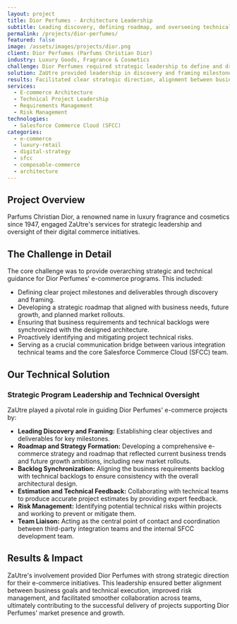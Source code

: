 ```yaml
---
layout: project
title: Dior Perfumes - Architecture Leadership
subtitle: Leading discovery, defining roadmap, and overseeing technical execution for Parfums Christian Dior's digital initiatives.
permalink: /projects/dior-perfumes/
featured: false
image: /assets/images/projects/dior.png
client: Dior Perfumes (Parfums Christian Dior)
industry: Luxury Goods, Fragrance & Cosmetics
challenge: Dior Perfumes required strategic leadership to define and drive their e-commerce roadmap, synchronize diverse technical and business requirements, and ensure the successful execution of key digital projects for future growth and market rollouts.
solution: ZaUtre provided leadership in discovery and framing milestone deliverables, formed roadmap and architectural strategy reflecting business needs, synchronized backlogs, provided feedback to technical teams for estimates, identified project technical risks, and acted as a liaison between integration teams and the SFCC team.
results: Facilitated clear strategic direction, alignment between business and technical teams, effective risk management, and smoother execution of e-commerce projects, supporting Dior Perfumes' growth and market expansion.
services:
  - E-commerce Architecture
  - Technical Project Leadership
  - Requirements Management
  - Risk Management
technologies:
  - Salesforce Commerce Cloud (SFCC)
categories:
  - e-commerce
  - luxury-retail
  - digital-strategy
  - sfcc
  - composable-commerce
  - architecture
---
```


## Project Overview

Parfums Christian Dior, a renowned name in luxury fragrance and cosmetics since 1947, engaged ZaUtre's services for strategic leadership and oversight of their digital commerce initiatives.

## The Challenge in Detail

The core challenge was to provide overarching strategic and technical guidance for Dior Perfumes' e-commerce programs. This included:
- Defining clear project milestones and deliverables through discovery and framing.
- Developing a strategic roadmap that aligned with business needs, future growth, and planned market rollouts.
- Ensuring that business requirements and technical backlogs were synchronized with the designed architecture.
- Proactively identifying and mitigating project technical risks.
- Serving as a crucial communication bridge between various integration technical teams and the core Salesforce Commerce Cloud (SFCC) team.

## Our Technical Solution

### Strategic Program Leadership and Technical Oversight

ZaUtre played a pivotal role in guiding Dior Perfumes' e-commerce projects by:

- **Leading Discovery and Framing:** Establishing clear objectives and deliverables for key milestones.
- **Roadmap and Strategy Formation:** Developing a comprehensive e-commerce strategy and roadmap that reflected current business trends and future growth ambitions, including new market rollouts.
- **Backlog Synchronization:** Aligning the business requirements backlog with technical backlogs to ensure consistency with the overall architectural design.
- **Estimation and Technical Feedback:** Collaborating with technical teams to produce accurate project estimates by providing expert feedback.
- **Risk Management:** Identifying potential technical risks within projects and working to prevent or mitigate them.
- **Team Liaison:** Acting as the central point of contact and coordination between third-party integration teams and the internal SFCC development team.

## Results & Impact

ZaUtre's involvement provided Dior Perfumes with strong strategic direction for their e-commerce initiatives. This leadership ensured better alignment between business goals and technical execution, improved risk management, and facilitated smoother collaboration across teams, ultimately contributing to the successful delivery of projects supporting Dior Perfumes' market presence and growth.